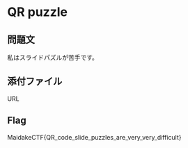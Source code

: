 # QR puzzle

## 問題文
私はスライドパズルが苦手です。

## 添付ファイル
URL

## Flag
MaidakeCTF{QR_code_slide_puzzles_are_very_very_difficult}